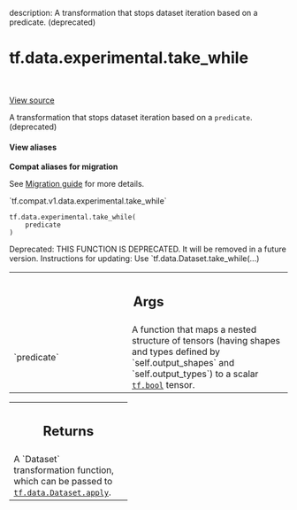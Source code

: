 description: A transformation that stops dataset iteration based on a predicate. (deprecated)

<div itemscope itemtype="http://developers.google.com/ReferenceObject">
<meta itemprop="name" content="tf.data.experimental.take_while" />
<meta itemprop="path" content="Stable" />
</div>

# tf.data.experimental.take_while

<!-- Insert buttons and diff -->

<table class="tfo-notebook-buttons tfo-api nocontent" align="left">

</table>

<a target="_blank" class="external" href="/code/stable/tensorflow/python/data/experimental/ops/take_while_ops.py">View source</a>



A transformation that stops dataset iteration based on a `predicate`. (deprecated)

<section class="expandable">
  <h4 class="showalways">View aliases</h4>
  <p>
<b>Compat aliases for migration</b>
<p>See
<a href="https://www.tensorflow.org/guide/migrate">Migration guide</a> for
more details.</p>
<p>`tf.compat.v1.data.experimental.take_while`</p>
</p>
</section>

<pre class="devsite-click-to-copy prettyprint lang-py tfo-signature-link">
<code>tf.data.experimental.take_while(
    predicate
)
</code></pre>



<!-- Placeholder for "Used in" -->

Deprecated: THIS FUNCTION IS DEPRECATED. It will be removed in a future version.
Instructions for updating:
Use `tf.data.Dataset.take_while(...)

<!-- Tabular view -->
 <table class="responsive fixed orange">
<colgroup><col width="214px"><col></colgroup>
<tr><th colspan="2"><h2 class="add-link">Args</h2></th></tr>

<tr>
<td>
`predicate`
</td>
<td>
A function that maps a nested structure of tensors (having shapes
and types defined by `self.output_shapes` and `self.output_types`) to a
scalar <a href="../../../tf.md#bool"><code>tf.bool</code></a> tensor.
</td>
</tr>
</table>



<!-- Tabular view -->
 <table class="responsive fixed orange">
<colgroup><col width="214px"><col></colgroup>
<tr><th colspan="2"><h2 class="add-link">Returns</h2></th></tr>
<tr class="alt">
<td colspan="2">
A `Dataset` transformation function, which can be passed to
<a href="../../../tf/data/Dataset.md#apply"><code>tf.data.Dataset.apply</code></a>.
</td>
</tr>

</table>

